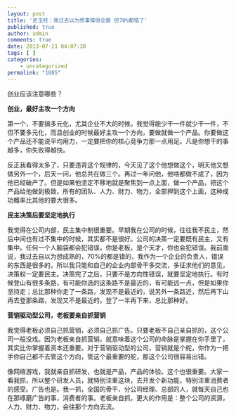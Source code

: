 ```yaml
---
layout: post
title: '史玉柱：我过去以为想事情很全面 但70%都错了'
published: true
author: admin
comments: true
date: 2013-07-21 04:07:30
tags: [ ]
categories:
    - uncategorized
permalink: "1885"
---
```

创业应该注意哪些？

**创业，最好主攻一个方向**

第一个，不要搞多元化，尤其企业不大的时候。我觉得能少干一件就少干一件，不但不要多元化，而且创业的时候最好主攻一个方向，要做就做一个产品。你要做这个产品还不能说平均用力，一定要把你的核心竞争力那一点用足。凡是你想干的事越多，你失败得越快。

反正我看得太多了，只要违背这个规律的，今天见了这个他想做这个，明天他又想做另外一个，后天一问，他总共在做三个。再过一年问他，他啥都做不成了，因为他已经破产了。但是如果他坚定不移地就是聚焦到一点上面，做一个产品，把这个产品给他做到极致，所有的团队、人力、财力、物力，全部押到这个上面，这种成功概率比其他的要大很多。

**民主决策后要坚定地执行**

我觉得在公司内部，民主集中制很重要。早期我在公司的时候，往往我不民主，然后中间也有过不集中的时候，其实都不是很好。公司的决策一定要既有民主，又有集中。任何一个人脑袋都会犯错误，你是老板，是个天才，你也会犯错误。我前面说，我过去自以为想成熟的，70%的都是错的，我作为一个企业的负责人，错误的东西是很多的，所以我只能和自己的企业内部骨干多交流，多征求他们的意见，决策权一定要民主。决策完了之后，只要不是方向性错误，就要坚定地执行。有时候登山有很多条路，有可能你选的这条路不是最近的，有可能远一点，但是如果你坚持走；总比那种你走了一条路，发现不是最近的，说另外一条路近，然后再下山再去登那条路，发现又不是最近的，登了一半再下来，总比那种好。

**营销驱动型公司，老板要亲自抓营销**

我觉得老板必须自己抓营销，必须自己抓广告。只要老板不自己亲自抓的，这个公司一般没戏。因为老板亲自抓营销，就意味着这个公司的命脉是掌握在你手里了，其实比你掌握着资本还重要。对于营销驱动型的公司，营销就是个舵，你作为一把手你自己都不去管这个方向，管这个最重要的舵，那这个公司很容易出错。

像网络游戏，我就亲自抓研发，也就是产品，产品的体验。这个也很重要。大家一看我抓，所以整个研发人员，就特别注重这块，去开发个新功能，特别注重消费者的感受。广告也是。我一抓，全国的骨干、分公司经理、总部的人，就每天自己也在那琢磨广告的事，消费者的事。老板亲自抓，更大的作用是：整个公司的资源，人力、财力、物力，会往那个方向去流。